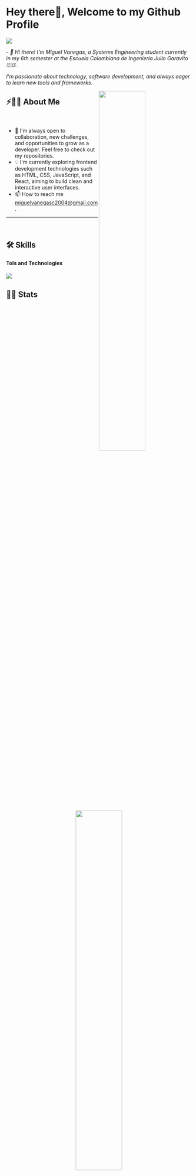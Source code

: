 # Hey there👋, Welcome to my Github Profile

<img src="https://readme-typing-svg.herokuapp.com?font=Architects+Daughter&color=8B0000&size=25&center=false&lines=hey!+its+Miguel"/>
 
 <p>- <i>👋 Hi there!
I'm Miguel Vanegas, a Systems Engineering student currently in my 6th semester at the Escuela Colombiana de Ingeniería Julio Garavito 🇨🇴.

I'm passionate about technology, software development, and always eager to learn new tools and frameworks.

</i></p>


<img src="https://user-images.githubusercontent.com/89788120/167628634-549d2bdd-609e-4275-85af-1e1974da64ca.gif" width="50%" align="right" />

## ⚡🙋‍♂️ About Me

</br>

- 🔧 I'm always open to collaboration, new challenges, and opportunities to grow as a developer. Feel free to check out my repositories.
- 💡 I'm currently exploring frontend development technologies such as HTML, CSS, JavaScript, and React, aiming to build clean and interactive user interfaces.
- 📫 How to reach me miguelvanegasc2004@gmail.com.

<hr>

</br>

    
## 🛠️ Skills

#### Tols and Technologies
<p align="left">
  <a href="https://skillicons.dev">
    <img src="https://skillicons.dev/icons?i=java,py,postgresql,mongodb,git,github,postman,azure,spring&perline=12" />
  </a>
</p>

<!-- ![PyPI](https://img.shields.io/badge/pypi-3775A9?style=flat&logo=pypi&logoColor=white)&nbsp; -->


## 📄📜 Stats


<p align="center">
  <img width="50%" src="https://github-readme-stats.vercel.app/api?username=miguelvanegas-c&theme=algolia&show_icons=true&bg_color=transparent&title_color=navy&text_color=black" />
 </br>
  <img width="50%" src="https://github-readme-streak-stats.herokuapp.com/?user=miguelvanegas-c"/>
 </br>
  <img width="50%" src="https://github-readme-stats.vercel.app/api/top-langs/?username=miguelvanegas-c&exclude_repo=Portfolio,HomePal&langs_count=7&layout=compact&bg_color=transparent" />
</p>
     
 
## &nbsp; &nbsp; 📬📥 &nbsp; Connnect with Me

<br/>

<a href="mailto:miguelvanegasc2004@gmail.com"><img width="85px" alt="Gmail" src="https://img.shields.io/badge/Gmail-D14836?style=flat&logo=gmail&logoColor=white" /></a> &nbsp; &nbsp; 


</br>
</br>


<!--

<div style = "display: flex; align-items: center; justify-content: center;">
 
  <div>
    
<a href="https://www.buymeacoffee.com/gkaustav" target="_blank"><img src="https://www.buymeacoffee.com/assets/img/custom_images/orange_img.png" alt="Buy Me A Coffee" style="height: 31px !important;width: 154px !important;box-shadow: 0px 3px 2px 0px rgba(190, 190, 190, 0.5) !important;-webkit-box-shadow: 0px 3px 2px 0px rgba(190, 190, 190, 0.5) !important; margin-left: 35%;" ></a>&nbsp;&nbsp;&nbsp;&nbsp;<a href = "https://ko-fi.com/F1F1BRCNJ"><img src = "https://ko-fi.com/img/githubbutton_sm.svg"/></a>
    
  </div>
 </div>

-->

<!--
<a href="https://hits.seeyoufarm.com"><img src="https://hits.seeyoufarm.com/api/count/incr/badge.svg?url=https%3A%2F%2Fgithub.com%2Fkaustav202%2Fhit-counter&count_bg=%236DAC3D&title_bg=%23555555&icon=grafana.svg&icon_color=%23E7E7E7&title=hits&edge_flat=false"/></a>  -->


